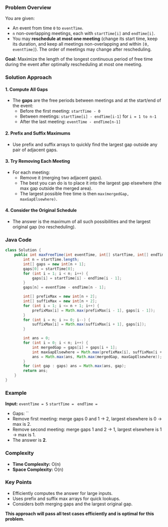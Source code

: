 ### Problem Overview

You are given:

- An event from time `0` to `eventTime`.
- `n` non-overlapping meetings, each with `startTime[i]` and `endTime[i]`.
- You may **reschedule at most one meeting** (change its start time, keep its duration, and keep all meetings non-overlapping and within `[0, eventTime]`). The order of meetings may change after rescheduling.

**Goal:**
Maximize the length of the longest continuous period of free time during the event after optimally rescheduling at most one meeting.

### Solution Approach

#### 1. Compute All Gaps

- The **gaps** are the free periods between meetings and at the start/end of the event:
    - Before the first meeting: `startTime - 0`
    - Between meetings: `startTime[i] - endTime[i-1]` for `i = 1 to n-1`
    - After the last meeting: `eventTime - endTime[n-1]`


#### 2. Prefix and Suffix Maximums

- Use prefix and suffix arrays to quickly find the largest gap outside any pair of adjacent gaps.


#### 3. Try Removing Each Meeting

- For each meeting:
    - Remove it (merging two adjacent gaps).
    - The best you can do is to place it into the largest gap elsewhere (the max gap outside the merged area).
    - The largest possible free time is then `max(mergedGap, maxGapElsewhere)`.


#### 4. Consider the Original Schedule

- The answer is the maximum of all such possibilities and the largest original gap (no rescheduling).


### Java Code

```java
class Solution {
    public int maxFreeTime(int eventTime, int[] startTime, int[] endTime) {
        int n = startTime.length;
        int[] gaps = new int[n + 1];
        gaps[0] = startTime[0];
        for (int i = 1; i < n; i++) {
            gaps[i] = startTime[i] - endTime[i - 1];
        }
        gaps[n] = eventTime - endTime[n - 1];

        int[] prefixMax = new int[n + 2];
        int[] suffixMax = new int[n + 2];
        for (int i = 1; i <= n + 1; i++) {
            prefixMax[i] = Math.max(prefixMax[i - 1], gaps[i - 1]);
        }
        for (int i = n; i >= 0; i--) {
            suffixMax[i] = Math.max(suffixMax[i + 1], gaps[i]);
        }

        int ans = 0;
        for (int i = 0; i < n; i++) {
            int mergedGap = gaps[i] + gaps[i + 1];
            int maxGapElsewhere = Math.max(prefixMax[i], suffixMax[i + 2]);
            ans = Math.max(ans, Math.max(mergedGap, maxGapElsewhere));
        }
        for (int gap : gaps) ans = Math.max(ans, gap);
        return ans;
    }
}
```


### Example

**Input:**
`eventTime = 5`
`startTime = `
`endTime = `

- Gaps: ``
- Remove first meeting: merge gaps 0 and 1 → 2, largest elsewhere is 0 → max is 2.
- Remove second meeting: merge gaps 1 and 2 → 1, largest elsewhere is 1 → max is 1.
- The answer is **2**.


### Complexity

- **Time Complexity:** O(n)
- **Space Complexity:** O(n)


### Key Points

- Efficiently computes the answer for large inputs.
- Uses prefix and suffix max arrays for quick lookups.
- Considers both merging gaps and the largest original gap.

**This approach will pass all test cases efficiently and is optimal for this problem.**

